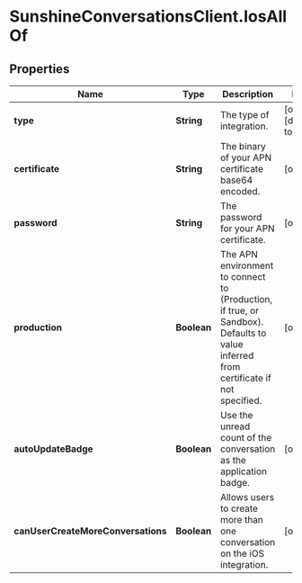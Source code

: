 # SunshineConversationsClient.IosAllOf

## Properties

Name | Type | Description | Notes
------------ | ------------- | ------------- | -------------
**type** | **String** | The type of integration. | [optional] [default to &#39;ios&#39;]
**certificate** | **String** | The binary of your APN certificate base64 encoded. | [optional] 
**password** | **String** | The password for your APN certificate. | [optional] 
**production** | **Boolean** | The APN environment to connect to (Production, if true, or Sandbox). Defaults to value inferred from certificate if not specified. | [optional] 
**autoUpdateBadge** | **Boolean** | Use the unread count of the conversation as the application badge. | [optional] 
**canUserCreateMoreConversations** | **Boolean** | Allows users to create more than one conversation on the iOS integration. | [optional] 


